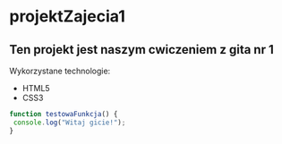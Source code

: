 # projektZajecia1

## Ten projekt jest naszym cwiczeniem z gita nr 1

Wykorzystane technologie:
* HTML5
* CSS3


```javascript
function testowaFunkcja() {
 console.log("Witaj gicie!");
}
```

<!-- Dokonane zmiany:
Karolina - zmiana zdjecia w menu, contencie i logo, zmiana contentu
Katarzyna: zmiana "o autorze"
Kamila - zmiana tła 
Adrian - zmiany fontu 
Adam  - zaokrąglenie elementów, rogów
Ilona - usunięcie text-shadow w footer -->